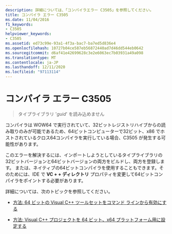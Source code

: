 ```yaml
---
description: 詳細については、「コンパイラエラー C3505」を参照してください。
title: コンパイラ エラー C3505
ms.date: 11/04/2016
f1_keywords:
- C3505
helpviewer_keywords:
- C3505
ms.assetid: ed73c99e-93a1-4f3a-bac7-ba7ed5d836e4
ms.openlocfilehash: 10727b04ce587eb56872440ad7d46dd544eb0642
ms.sourcegitcommit: d6af41e42699628c3e2e6063ec7b03931a49a098
ms.translationtype: MT
ms.contentlocale: ja-JP
ms.lasthandoff: 12/11/2020
ms.locfileid: "97113114"
---
```

# <a name="compiler-error-c3505"></a>コンパイラ エラー C3505

> タイプライブラリ '*guid*' を読み込めません

コンパイラは WOW64 で実行されていて、32ビットレジストリハイブからの読み取りのみが可能であるため、64ビットコンピューターで32ビット、x86 でホストされているクロス64コンパイラを実行している場合、C3505 が発生する可能性があります。

このエラーを解決するには、インポートしようとしているタイプライブラリの32ビットバージョンと64ビットバージョンの両方をビルドし、両方を登録します。  または、ネイティブの64ビットコンパイラを使用することもできます。そのためには、IDE で **VC + + ディレクトリ** プロパティを変更して64ビットコンパイラをポイントする必要があります。

詳細については、次のトピックを参照してください。

- [方法: 64 ビットの Visual C++ ツールセットをコマンド ラインから有効にする](../../build/how-to-enable-a-64-bit-visual-cpp-toolset-on-the-command-line.md)

- [方法: Visual C++ プロジェクトを 64 ビット、x64 プラットフォーム用に設定する](../../build/how-to-configure-visual-cpp-projects-to-target-64-bit-platforms.md)
